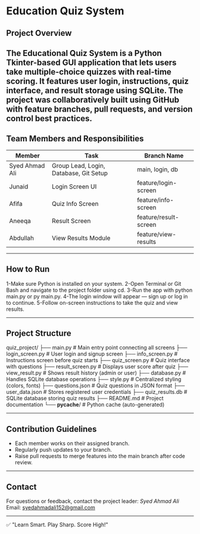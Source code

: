 # Education Quiz System

## Project Overview
The Educational Quiz System is a Python Tkinter-based GUI application that lets users take multiple-choice quizzes with real-time scoring. It features user login, instructions, quiz interface, and result storage using SQLite. The project was collaboratively built using GitHub with feature branches, pull requests, and version control best practices.
---

## Team Members and Responsibilities

| Member        | Task                    | Branch Name           |
|---------------|-------------------------|-----------------------|
| Syed Ahmad Ali | Group Lead, Login, Database, Git Setup      | main, login, db    |
| Junaid          | Login Screen UI          | 	feature/login-screen  |
| Afifa      | Quiz Info Screen | feature/info-screen |
| Aneeqa | Result Screen            | feature/result-screen   |
| Abdullah| View Results Module        | feature/view-results    |

---

## How to Run
1-Make sure Python is installed on your system.
2-Open Terminal or Git Bash and navigate to the project folder using cd.
3-Run the app with python main.py or py main.py.
4-The login window will appear — sign up or log in to continue.
5-Follow on-screen instructions to take the quiz and view results.

---

## Project Structure
quiz_project/
├── main.py                  # Main entry point connecting all screens
├── login_screen.py          # User login and signup screen
├── info_screen.py           # Instructions screen before quiz starts
├── quiz_screen.py           # Quiz interface with questions
├── result_screen.py         # Displays user score after quiz
├── view_result.py           # Shows result history (admin or user)
├── database.py              # Handles SQLite database operations
├── style.py                 # Centralized styling (colors, fonts)
├── questions.json           # Quiz questions in JSON format
├── user_data.json           # Stores registered user credentials
├── quiz_results.db          # SQLite database storing quiz results
├── README.md                # Project documentation
└── __pycache__/             # Python cache (auto-generated)


---

## Contribution Guidelines
- Each member works on their assigned branch.
- Regularly push updates to your branch.
- Raise pull requests to merge features into the main branch after code review.

---

## Contact
For questions or feedback, contact the project leader:
*Syed Ahmad Ali*  
Email: syedahmadali152@gmail.com

---

✅ "Learn Smart. Play Sharp. Score High!"
